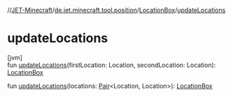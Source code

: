 //[JET-Minecraft](../../../index.md)/[de.jet.minecraft.tool.position](../index.md)/[LocationBox](index.md)/[updateLocations](update-locations.md)

# updateLocations

[jvm]\
fun [updateLocations](update-locations.md)(firstLocation: Location, secondLocation: Location): [LocationBox](index.md)

fun [updateLocations](update-locations.md)(locations: [Pair](https://kotlinlang.org/api/latest/jvm/stdlib/kotlin/-pair/index.html)&lt;Location, Location&gt;): [LocationBox](index.md)
